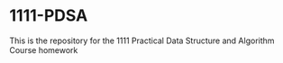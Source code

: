 # 1111-PDSA
This is the repository for the 1111 Practical Data Structure and Algorithm Course homework
